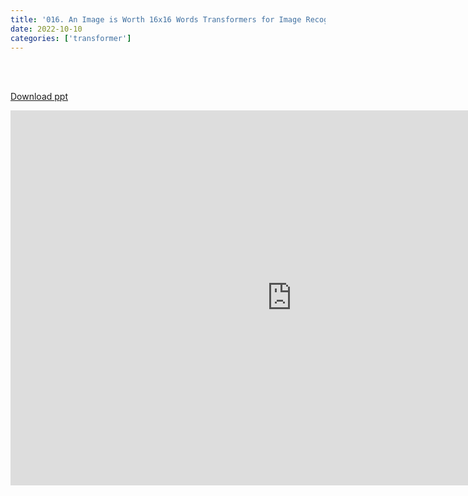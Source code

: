 ```yaml
---
title: '016. An Image is Worth 16x16 Words Transformers for Image Recognition at Scale_JeongHyo'
date: 2022-10-10 
categories: ['transformer']
---
```


<br><br>

[Download ppt](/ppt/16.pptx)

<center>
<iframe src="https://docs.google.com/presentation/d/e/2PACX-1vSIU-c2C8lvmg0GeuTY_T3BsjJPXbMakZCH_KYmml8geLprbhdSdjSzxH45SQ2WAg/embed?start=false&loop=false&delayms=3000" frameborder="0" width="900" height="600" allowfullscreen="true" mozallowfullscreen="true" webkitallowfullscreen="true"></iframe>
</center>

<br>

<script src="https://utteranc.es/client.js"
        repo="RTOS-KGU/RTOS-utterances-comment"
        issue-term="pathname"
        label="Comment"
        theme="github-light"
        crossorigin="anonymous"
        async>
</script>